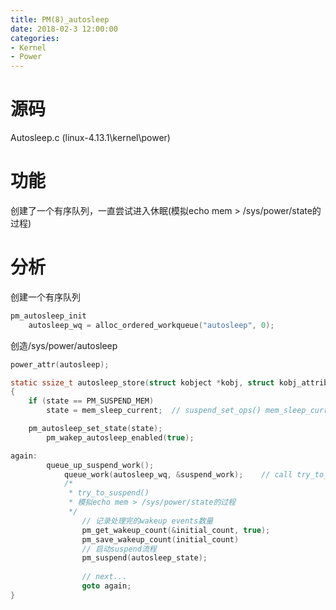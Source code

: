 ```yaml
---
title: PM(8)_autosleep
date: 2018-02-3 12:00:00
categories:
- Kernel
- Power
---
```

# 源码
Autosleep.c (linux-4.13.1\kernel\power)

# 功能
创建了一个有序队列，一直尝试进入休眠(模拟echo mem > /sys/power/state的过程)
<!-- more -->
# 分析
创建一个有序队列
```c
pm_autosleep_init
	autosleep_wq = alloc_ordered_workqueue("autosleep", 0);
```
创造/sys/power/autosleep
```c
power_attr(autosleep);
```
```c
static ssize_t autosleep_store(struct kobject *kobj, struct kobj_attribute *attr, const char *buf, size_t n)
{
	if (state == PM_SUSPEND_MEM)
		state = mem_sleep_current;	// suspend_set_ops() mem_sleep_current = PM_SUSPEND_MEM;

	pm_autosleep_set_state(state);
		pm_wakep_autosleep_enabled(true);

again:
		queue_up_suspend_work();
			queue_work(autosleep_wq, &suspend_work);	// call try_to_suspend()
			/* 
			 * try_to_suspend()
			 * 模拟echo mem > /sys/power/state的过程
			 */
				// 记录处理完的wakeup events数量
				pm_get_wakeup_count(&initial_count, true);
				pm_save_wakeup_count(initial_count)
				// 启动suspend流程
				pm_suspend(autosleep_state);
				
				// next...
				goto again;
}
```
